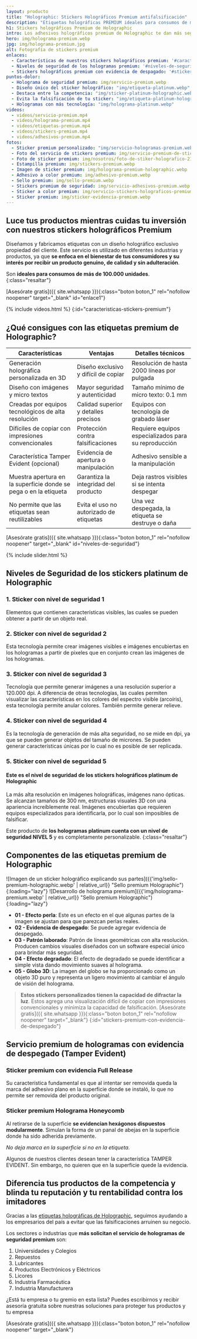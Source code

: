 ```yaml
---
layout: producto
title: "Holographic: Stickers Holográficos Premium antifalsificación"
description: "Etiquetas holográficas PREMIUM ideales para consumos de más de 100.000 unidades. Diseños premium exclusivo del cliente. Más tecnología antifalsificación"
h1: Stickers holográficos Premium de Holographic
intro: Los adhesivos holográficos premium de Holographic te dan más seguridad y exclusividad
hero: img/holograma-premium.webp
jpg: img/holograma-premium.jpg
alt: Fotografía de stickers premium
enlaces:
  - Características de nuestros stickers holográficos premium: '#caracteristicas-stickers-premium'
  - Niveles de seguridad de los hologramas premium: '#niveles-de-seguridad'
  - Stickers holográficos premium con evidencia de despagado: '#stickers-premium-con-evidencia-de-despegado'
puntos-dolor:
  - Holograma de seguridad premium: img/servicio-premium.webp
  - Diseño único del sticker holográfico: "img/etiqueta-platinum.webp"
  - Destaca entre la competencia: "img/sticker-platinum-holographic.webp"
  - Evita la falsificación de tu sticker: "img/etiqueta-platinum-holographic.webp"
  - Hologramas con más tecnología: "img/holograma-platinum.webp"
videos:
  - videos/servicio-premium.mp4
  - videos/holograma-premium.mp4
  - videos/etiquetas-premium.mp4
  - videos/stickers-premium.mp4
  - videos/adhesivos-premium.mp4
fotos:
  - Sticker premium personalizado: "img/servicio-hologramas-premium.webp"
  - Foto del servicio de stickers premium: img/servicio-premium-de-stickers.webp
  - Foto de sticker premium: img/nosotros/foto-de-stiker-holografico-21.webp
  - Estampilla premium: img/stickers-premium.webp
  - Imagen de sticker premium: img/holograma-premium-holographic.webp
  - Adhesivo a color premium: img/adhesivo-premium.webp
  - Sello premium: img/sello-premium.webp
  - Stickers premium de seguridad: img/servicio-adhesivos-premium.webp
  - Sticker a color premium: img/servicio-stickers-holograficos-premium.webp
  - Sticker premium: img/sticker-evidencia-premium.webp
---
```

## Luce tus productos mientras cuidas tu inversión con nuestros stickers holográficos Premium

Diseñamos y fabricamos etiquetas con un diseño holográfico exclusivo propiedad del cliente. Este servicio es utilizado en diferentes industrias y productos, ya que **se enfoca en el bienestar de tus consumidores y su interés por recibir un producto genuino, de calidad y sin adulteración**.

Son **ideales para consumos de más de 100.000 unidades**.
{:class="resaltar"}

[Asesórate gratis]({{ site.whatsapp }}){:class="boton boton_1" rel="nofollow noopener" target="_blank" id="enlace1"}

{% include videos.html %}
{:id="caracteristicas-stickers-premium"}

## ¿Qué consigues con las etiquetas premium de Holographic?

| Características | Ventajas | Detalles técnicos |
|----------------|----------|-------------------|
| Generación holográfica personalizada en 3D | Diseño exclusivo y difícil de copiar | Resolución de hasta 2000 líneas por pulgada |
| Diseño con imágenes y micro textos | Mayor seguridad y autenticidad | Tamaño mínimo de micro texto: 0.1 mm |
| Creadas por equipos tecnológicos de alta resolución | Calidad superior y detalles precisos | Equipos con tecnología de grabado láser |
| Difíciles de copiar con impresiones convencionales | Protección contra falsificaciones | Requiere equipos especializados para su reproducción |
| Característica Tamper Evident (opcional) | Evidencia de apertura o manipulación | Adhesivo sensible a la manipulación |
| Muestra apertura en la superficie donde se pega o en la etiqueta | Garantiza la integridad del producto | Deja rastros visibles si se intenta despegar |
| No permite que las etiquetas sean reutilizables | Evita el uso no autorizado de etiquetas | Una vez despegada, la etiqueta se destruye o daña |

[Asesórate gratis]({{ site.whatsapp }}){:class="boton boton_1" rel="nofollow noopener" target="_blank" id="niveles-de-seguridad"}

{% include slider.html %}

## Niveles de Seguridad de los stickers platinum de Holographic

### 1. Sticker con nivel de seguridad 1

Elementos que contienen características visibles, las cuales se pueden obtener a partir de un objeto real.

### 2. Sticker con nivel de seguridad 2

Esta tecnología permite crear imágenes visibles e imágenes encubiertas en los hologramas a partir de pixeles que en conjunto crean las imágenes de los hologramas.

### 3. Sticker con nivel de seguridad 3

Tecnología que permite generar imágenes a una resolución superior a 120.000 dpi. A diferencia de otras tecnologías, las cuales permiten visualizar las características en los colores del espectro visible (arcoíris), esta tecnología permite anular colores. También permite generar relieve.

### 4. Sticker con nivel de seguridad 4

Es la tecnología de generación de más alta seguridad, no se mide en dpi, ya que se pueden generar objetos del tamaño de micrones. Se pueden generar características únicas por lo cual no es posible de ser replicada.

### 5. Sticker con nivel de seguridad 5

#### Este es el nivel de seguridad de los stickers holográficos platinum de Holographic

La más alta resolución en imágenes holográficas, imágenes nano ópticas. Se alcanzan tamaños de 300 nm, estructuras visuales 3D con una apariencia increíblemente real. Imágenes encubiertas que requieren equipos especializados para identificarla, por lo cual son imposibles de falsificar.

Este producto de **los hologramas platinum cuenta con un nivel de seguridad NIVEL 5** y es completamente personalizable.
{:class="resaltar"}

## Componentes de las etiquetas premium de Holographic

![Imagen de un sticker holográfico explicando sus partes]({{'img/sello-premium-holographic.webp' | relative_url}} "Sello premium Holographic"){:loading="lazy"}
![Desarrollo de holograma premium]({{'img/holograma-premium.webp' | relative_url}} "Sello premium Holographic"){:loading="lazy"}
  
* **01 - Efecto perla**: Este es un efecto en el que algunas partes de la imagen se ajustan para que parezcan perlas reales.
* **02 - Evidencia de despegado**: Se puede agregar evidencia de despegado.
* **03 - Patrón laborado**: Patrón de líneas geométricas con alta resolución. Producen cambios visuales diseñados con un software especial único para brindar más seguridad.
* **04 - Efecto degradado**: EI efecto de degradado se puede identificar a simple vista dando movimiento suaves al holograma.
* **05 - Globo 3D**: La imagen del globo se ha proporcionado como un objeto 3D puro y representa un ligero movimiento al cambiar el ángulo de visión del holograma.

>**Estos stickers personalizados tienen la capacidad de difractar la luz**. Estos agrega una visualización difícil de copiar con impresiones convencionales y minimiza la capacidad de falsificación.
[Asesórate gratis]({{ site.whatsapp }}){:class="boton boton_1" rel="nofollow noopener" target="_blank"}
{:id="stickers-premium-con-evidencia-de-despegado"}

## Servicio premium de hologramas con evidencia de despegado (Tamper Evident)

### Sticker premium con evidencia Full Release

Su característica fundamental es que al intentar ser removida queda la marca del adhesivo plano en la superficie donde se instaló, lo que no permite ser removida del producto original.

### Sticker premium Holograma Honeycomb

Al retirarse de la superficie **se evidencian hexágonos dispuestos modularmente**. Simulan la forma de un panal de abejas en la superficie donde ha sido adherida previamente.

*No deja marca en la superficie si no en la etiqueta.*

Algunos de nuestros clientes desean tener la característica TAMPER EVIDENT. Sin embargo, no quieren que en la superficie quede la evidencia.


## Diferencia tus productos de la competencia y blinda tu reputación y tu rentabilidad contra los imitadores

Gracias a las [etiquetas holográficas de Holographic](/), seguimos ayudando a los empresarios del país a evitar que las falsificaciones arruinen su negocio.

Los sectores o industrias que **más solicitan el servicio de hologramas de seguridad premium** son:

1. Universidades y Colegios
2. Repuestos
3. Lubricantes
4. Productos Electrónicos y Eléctricos
5. Licores
6. Industria Farmacéutica
7. Industria Manufacturera

¿Está tu empresa o tu gremio en esta lista? Puedes escribirnos y recibir asesoría gratuita sobre nuestras soluciones para proteger tus productos y tu empresa

[Asesórate gratis]({{ site.whatsapp }}){:class="boton boton_1" rel="nofollow noopener" target="_blank"}
